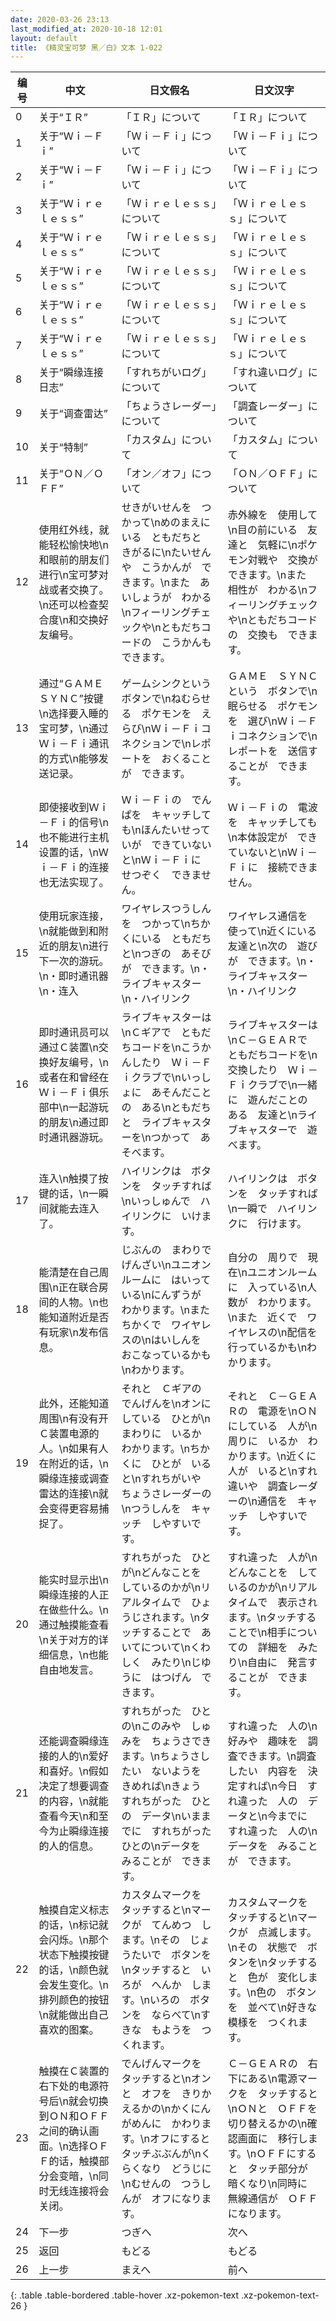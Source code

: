 ```yaml
---
date: 2020-03-26 23:13
last_modified_at: 2020-10-18 12:01
layout: default
title: 《精灵宝可梦 黑／白》文本 1-022
---
```

| 编号 | 中文 | 日文假名 | 日文汉字 |
| ---- | ---- | ---- | --- |
| 0 | 关于“ＩＲ” | 「ＩＲ」について | 「ＩＲ」について |
| 1 | 关于“Ｗｉ－Ｆｉ” | 「Ｗｉ－Ｆｉ」について | 「Ｗｉ－Ｆｉ」について |
| 2 | 关于“Ｗｉ－Ｆｉ” | 「Ｗｉ－Ｆｉ」について | 「Ｗｉ－Ｆｉ」について |
| 3 | 关于“Ｗｉｒｅｌｅｓｓ” | 「Ｗｉｒｅｌｅｓｓ」について | 「Ｗｉｒｅｌｅｓｓ」について |
| 4 | 关于“Ｗｉｒｅｌｅｓｓ” | 「Ｗｉｒｅｌｅｓｓ」について | 「Ｗｉｒｅｌｅｓｓ」について |
| 5 | 关于“Ｗｉｒｅｌｅｓｓ” | 「Ｗｉｒｅｌｅｓｓ」について | 「Ｗｉｒｅｌｅｓｓ」について |
| 6 | 关于“Ｗｉｒｅｌｅｓｓ” | 「Ｗｉｒｅｌｅｓｓ」について | 「Ｗｉｒｅｌｅｓｓ」について |
| 7 | 关于“Ｗｉｒｅｌｅｓｓ” | 「Ｗｉｒｅｌｅｓｓ」について | 「Ｗｉｒｅｌｅｓｓ」について |
| 8 | 关于“瞬缘连接日志” | 「すれちがいログ」について | 「すれ違いログ」について |
| 9 | 关于“调查雷达” | 「ちょうさレーダー」について | 「調査レーダー」について |
| 10 | 关于“特制” | 「カスタム」について | 「カスタム」について |
| 11 | 关于“ＯＮ／ＯＦＦ” | 「オン／オフ」について | 「ＯＮ／ＯＦＦ」について |
| 12 | 使用红外线，就能轻松愉快地\n和眼前的朋友们进行\n宝可梦对战或者交换了。\n还可以检查契合度\n和交换好友编号。 | せきがいせんを　つかって\nめのまえにいる　ともだちと　きがるに\nたいせんや　こうかんが　できます。\nまた　あいしょうが　わかる\nフィーリングチェックや\nともだちコードの　こうかんも　できます。 | 赤外線を　使用して\n目の前にいる　友達と　気軽に\nポケモン対戦や　交換が　できます。\nまた　相性が　わかる\nフィーリングチェックや\nともだちコードの　交換も　できます。 |
| 13 | 通过“ＧＡＭＥ　ＳＹＮＣ”按键\n选择要入睡的宝可梦，\n通过Ｗｉ－Ｆｉ通讯的方式\n能够发送记录。 | ゲームシンクという　ボタンで\nねむらせる　ポケモンを　えらび\nＷｉ－Ｆｉコネクションで\nレポートを　おくることが　できます。 | ＧＡＭＥ　ＳＹＮＣという　ボタンで\n眠らせる　ポケモンを　選び\nＷｉ－Ｆｉコネクションで\nレポートを　送信することが　できます。 |
| 14 | 即使接收到Ｗｉ－Ｆｉ的信号\n也不能进行主机设置的话，\nＷｉ－Ｆｉ的连接也无法实现了。 | Ｗｉ－Ｆｉの　でんぱを　キャッチしても\nほんたいせっていが　できていないと\nＷｉ－Ｆｉに　せつぞく　できません。 | Ｗｉ－Ｆｉの　電波を　キャッチしても\n本体設定が　できていないと\nＷｉ－Ｆｉに　接続できません。 |
| 15 | 使用玩家连接，\n就能做到和附近的朋友\n进行下一次的游玩。\n・即时通讯器\n・连入 | ワイヤレスつうしんを　つかって\nちかくにいる　ともだちと\nつぎの　あそびが　できます。\n・ライブキャスター\n・ハイリンク | ワイヤレス通信を　使って\n近くにいる　友達と\n次の　遊びが　できます。\n・ライブキャスター\n・ハイリンク |
| 16 | 即时通讯员可以通过Ｃ装置\n交换好友编号，\n或者在和曾经在Ｗｉ－Ｆｉ俱乐部中\n一起游玩的朋友\n通过即时通讯器游玩。 | ライブキャスターは\nＣギアで　ともだちコードを\nこうかんしたり　Ｗｉ－Ｆｉクラブで\nいっしょに　あそんだことの　ある\nともだちと　ライブキャスターを\nつかって　あそべます。 | ライブキャスターは\nＣ－ＧＥＡＲで　ともだちコードを\n交換したり　Ｗｉ－Ｆｉクラブで\n一緒に　遊んだことの　ある　友達と\nライブキャスターで　遊べます。 |
| 17 | 连入\n触摸了按键的话，\n一瞬间就能去连入了。 | ハイリンクは　ボタンを　タッチすれば\nいっしゅんで　ハイリンクに　いけます。 | ハイリンクは　ボタンを　タッチすれば\n一瞬で　ハイリンクに　行けます。 |
| 18 | 能清楚在自己周围\n正在联合房间的人物。\n也能知道附近是否有玩家\n发布信息。 | じぶんの　まわりで　げんざい\nユニオンルームに　はいっている\nにんずうが　わかります。\nまた　ちかくで　ワイヤレスの\nはいしんを　おこなっているかも\nわかります。 | 自分の　周りで　現在\nユニオンルームに　入っている\n人数が　わかります。\nまた　近くで　ワイヤレスの\n配信を　行っているかも\nわかります。 |
| 19 | 此外，还能知道周围\n有没有开Ｃ装置电源的人。\n如果有人在附近的话，\n瞬缘连接或调查雷达的连接\n就会变得更容易捕捉了。 | それと　Ｃギアの　でんげんを\nオンにしている　ひとが\nまわりに　いるか　わかります。\nちかくに　ひとが　いると\nすれちがいや　ちょうさレーダーの\nつうしんを　キャッチ　しやすいです。 | それと　Ｃ－ＧＥＡＲの　電源を\nＯＮにしている　人が\n周りに　いるか　わかります。\n近くに　人が　いると\nすれ違いや　調査レーダーの\n通信を　キャッチ　しやすいです。 |
| 20 | 能实时显示出\n瞬缘连接的人正在做些什么。\n通过触摸能查看\n关于对方的详细信息，\n也能自由地发言。 | すれちがった　ひとが\nどんなことを　しているのかが\nリアルタイムで　ひょうじされます。\nタッチすることで　あいてについて\nくわしく　みたり\nじゆうに　はつげん　できます。 | すれ違った　人が\nどんなことを　しているのかが\nリアルタイムで　表示されます。\nタッチすることで\n相手についての　詳細を　みたり\n自由に　発言することが　できます。 |
| 21 | 还能调查瞬缘连接的人的\n爱好和喜好。\n假如决定了想要调查的内容，\n就能查看今天\n和至今为止瞬缘连接的人的信息。 | すれちがった　ひとの\nこのみや　しゅみを　ちょうさできます。\nちょうさしたい　ないようを　きめれば\nきょう　すれちがった　ひとの　データ\nいままでに　すれちがった　ひとの\nデータを　みることが　できます。 | すれ違った　人の\n好みや　趣味を　調査できます。\n調査したい　内容を　決定すれば\n今日　すれ違った　人の　データと\n今までに　すれ違った　人の\nデータを　みることが　できます。 |
| 22 | 触摸自定义标志的话，\n标记就会闪烁。\n那个状态下触摸按键的话，\n颜色就会发生变化。\n排列颜色的按钮\n就能做出自己喜欢的图案。 | カスタムマークを　タッチすると\nマークが　てんめつ　します。\nその　じょうたいで　ボタンを\nタッチすると　いろが　へんか　します。\nいろの　ボタンを　ならべて\nすきな　もようを　つくれます。 | カスタムマークを　タッチすると\nマークが　点滅します。\nその　状態で　ボタンを\nタッチすると　色が　変化します。\n色の　ボタンを　並べて\n好きな　模様を　つくれます。 |
| 23 | 触摸在Ｃ装置的右下处的电源符号后\n就会切换到ＯＮ和ＯＦＦ之间的确认画面。\n选择ＯＦＦ的话，触摸部分会变暗，\n同时无线连接将会关闭。 | でんげんマークを　タッチすると\nオンと　オフを　きりかえるかの\nかくにんがめんに　かわります。\nオフにすると　タッチぶぶんが\nくらくなり　どうじに\nむせんの　つうしんが　オフになります。 | Ｃ－ＧＥＡＲの　右下にある\n電源マークを　タッチすると\nＯＮと　ＯＦＦを　切り替えるかの\n確認画面に　移行します。\nＯＦＦにすると　タッチ部分が　暗くなり\n同時に　無線通信が　ＯＦＦになります。 |
| 24 | 下一步 | つぎへ | 次へ |
| 25 | 返回 | もどる | もどる |
| 26 | 上一步 | まえへ | 前へ |
{: .table .table-bordered .table-hover .xz-pokemon-text .xz-pokemon-text-26 }